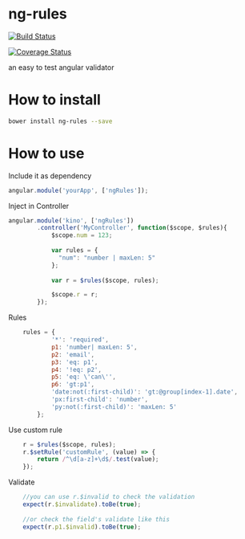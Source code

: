 # ng-rules

[![Build Status](https://travis-ci.org/kinogam/ng-rules.svg?branch=master)](https://travis-ci.org/kinogam/ng-rules)

[![Coverage Status](https://coveralls.io/repos/github/kinogam/ng-rules/badge.svg?branch=master)](https://coveralls.io/github/kinogam/ng-rules?branch=master)

an easy to test angular validator

# How to install

```sh 
bower install ng-rules --save
```

# How to use

Include it as dependency 
```javascript
angular.module('yourApp', ['ngRules']);
```


Inject in Controller
```javascript
angular.module('kino', ['ngRules'])
        .controller('MyController', function($scope, $rules){
            $scope.num = 123;
            
            var rules = {
              "num": "number | maxLen: 5"
            };
            
            var r = $rules($scope, rules);

            $scope.r = r;
        });
``` 



Rules
```javascript
    rules = {
            '*': 'required',
            p1: 'number| maxLen: 5',
            p2: 'email',
            p3: 'eq: p1',
            p4: '!eq: p2',
            p5: 'eq: \'can\'',
            p6: 'gt:p1',
            'date:not(:first-child)': 'gt:@group[index-1].date',
            'px:first-child': 'number',
            'py:not(:first-child)': 'maxLen: 5'
        };
```

Use custom rule
```javascript
    r = $rules($scope, rules);       
    r.$setRule('customRule', (value) => {
        return /^\d[a-z]+\d$/.test(value);
    });
```

Validate
```javascript
    //you can use r.$invalid to check the validation
    expect(r.$invalidate).toBe(true);
    
    //or check the field's validate like this
    expect(r.p1.$invalid).toBe(true);
```